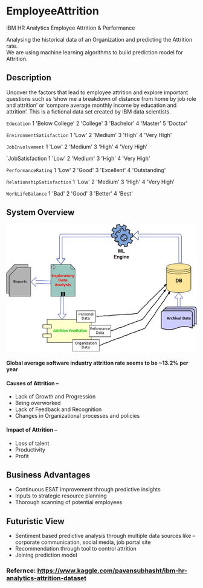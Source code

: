 # EmployeeAttrition
IBM HR Analytics Employee Attrition &amp; Performance

Analysing the historical data of an Organization and predicting the Attrition rate.<br>
We are using machine learning algorithms to build prediction model for Attrition.

## Description
Uncover the factors that lead to employee attrition and explore important questions such as ‘show me a breakdown of distance from home by job role and attrition’ or ‘compare average monthly income by education and attrition’. This is a fictional data set created by IBM data scientists.

`Education` 1 'Below College' 2 'College' 3 'Bachelor' 4 'Master' 5 'Doctor'

`EnvironmentSatisfaction` 1 'Low' 2 'Medium' 3 'High' 4 'Very High'

`JobInvolvement` 
1 'Low' 2 'Medium' 3 'High' 4 'Very High'

`JobSatisfaction 1 'Low' 2 'Medium' 3 'High' 4 'Very High'

`PerformanceRating` 
1 'Low' 2 'Good' 3 'Excellent' 4 'Outstanding'

`RelationshipSatisfaction` 
1 'Low' 2 'Medium' 3 'High' 4 'Very High'

`WorkLifeBalance` 1 'Bad' 2 'Good' 3 'Better' 4 'Best'

## System Overview

![BlockDiag.jpg](Images/BlockDiag.jpg)

#### Global average software industry attrition rate seems to be  ~13.2% per year

#### Causes of Attrition – 
* Lack of Growth and Progression
* Being overworked
* Lack of Feedback and Recognition
* Changes in Organizational processes and policies

#### Impact of Attrition – 
* Loss of talent
* Productivity
* Profit

## Business Advantages
* Continuous ESAT improvement through predictive insights
* Inputs to strategic resource planning
* Thorough scanning of potential employees

## Futuristic View
* Sentiment based predictive analysis through multiple data sources like – corporate communication, social media, job portal site
* Recommendation through tool to control attrition
* Joining prediction model

### Refernce: https://www.kaggle.com/pavansubhasht/ibm-hr-analytics-attrition-dataset

